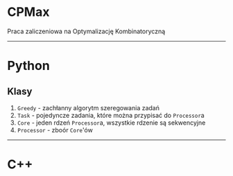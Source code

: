 # CPMax
Praca zaliczeniowa na Optymalizację Kombinatoryczną

---
# Python
## Klasy
1. `Greedy` - zachłanny algorytm szeregowania zadań
2. `Task` - pojedyncze zadania, które można przypisać do `Processor`a
3. `Core` - jeden rdzeń `Processor`a, wszystkie rdzenie są sekwencyjne
4. `Processor` - zboór `Core`'ów

---
# C++
